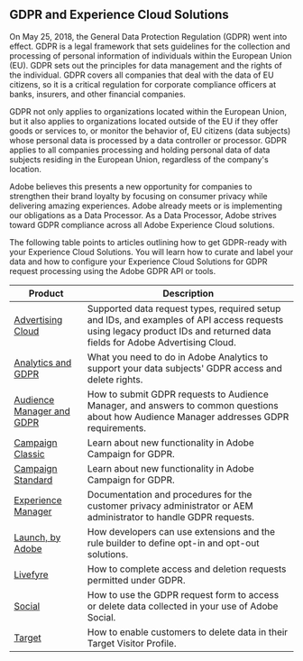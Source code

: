 ## GDPR and Experience Cloud Solutions ##

On May 25, 2018, the General Data Protection Regulation (GDPR) went into effect. GDPR is a legal framework that sets guidelines for the collection and processing of personal information of individuals within the European Union (EU). GDPR sets out the principles for data management and the rights of the individual. GDPR covers all companies that deal with the data of EU citizens, so it is a critical regulation for corporate compliance officers at banks, insurers, and other financial companies.

GDPR not only applies to organizations located within the European Union, but it also applies to organizations located outside of the EU if they offer goods or services to, or monitor the behavior of, EU citizens (data subjects) whose personal data is processed by a data controller or processor. GDPR applies to all companies processing and holding personal data of data subjects residing in the European Union, regardless of the company's location.

Adobe believes this presents a new opportunity for companies to strengthen their brand loyalty by focusing on consumer privacy while delivering amazing experiences. Adobe already meets or is implementing our obligations as a Data Processor. As a Data Processor, Adobe strives toward GDPR compliance across all Adobe Experience Cloud solutions.

The following table points to articles outlining how to get GDPR-ready with your Experience Cloud Solutions. You will learn how to curate and label your data and how to configure your Experience Cloud Solutions for GDPR request processing using the Adobe GDPR API or tools.

| Product | Description |
| ------- | ----------- |
| [Advertising Cloud](https://marketing.adobe.com/resources/help/en_US/advertising-cloud/ad-cloud-gdpr.html) | Supported data request types, required setup and IDs, and examples of API access requests using legacy product IDs and returned data fields for Adobe Advertising Cloud. |
| [Analytics and GDPR](https://marketing.adobe.com/resources/help/en_US/analytics/gdpr/index.html) | What you need to do in Adobe Analytics to support your data subjects' GDPR access and delete rights. |
| [Audience Manager and GDPR](https://marketing.adobe.com/resources/help/en_US/aam/aam-gdpr.html) | How to submit GDPR requests to Audience Manager, and answers to common questions about how Audience Manager addresses GDPR requirements. |
| [Campaign Classic](https://docs.campaign.adobe.com/doc/AC/getting_started/EN/ACC_GDPR.html) | Learn about new functionality in Adobe Campaign for GDPR. |
| [Campaign Standard](https://docs.campaign.adobe.com/doc/standard/getting_started/en/ACS_GDPR.html) | Learn about new functionality in Adobe Campaign for GDPR. || [Dynamic Tag Manager](https://marketing.adobe.com/resources/help/en_US/dtm/opt-in.html) | How to prevent Adobe tags from firing until consent is acquired. |
| [Experience Manager](https://helpx.adobe.com/experience-manager/6-4/managing/using/gdpr-compliance.html) | Documentation and procedures for the customer privacy administrator or AEM administrator to handle GDPR requests. |
| [Launch, by Adobe](https://docs.adobelaunch.com/client-side-information/deploy-javascript-tags-to-opt-in-to-launch) | How developers can use extensions and the rule builder to define opt-in and opt-out solutions. |
| [Livefyre](https://marketing.adobe.com/resources/help/en_US/livefyre/c_gdpr_compliance.html) | How to complete access and deletion requests permitted under GDPR. |
| [Social](https://marketing.adobe.com/resources/help/en_US/social/c_gdpr-request.html) | How to use the GDPR request form to access or delete data collected in your use of Adobe Social. |
| [Target](https://marketing.adobe.com/resources/help/en_US/target/target/privacy-and-general-data-protection-regulation.html) | How to enable customers to delete data in their Target Visitor Profile. |


